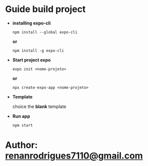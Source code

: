 # Guide build project

- **installing expo-cli**

  `npm install --global expo-cli`

  **or**

  `npm install -g expo-cli`

- **Start project expo**

  `expo init <nome-projeto>`

  **or**

  `npx create-expo-app <nome-projeto>`

- **Template**

  choice the **blank** template

- **Run app**

  `npm start`

# Author: **renanrodrigues7110@gmail.com**
